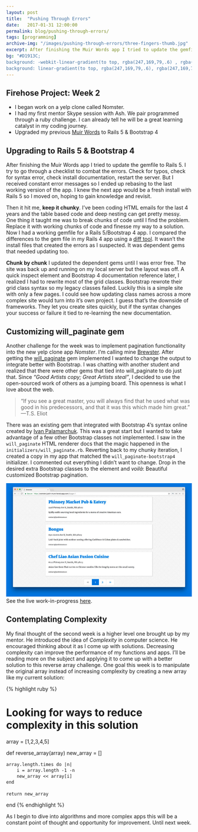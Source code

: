 ```yaml
---
layout: post
title:  "Pushing Through Errors"
date:   2017-01-31 12:00:00
permalink: blog/pushing-through-errors/
tags: [programming]
archive-img: "/images/pushing-through-errors/three-fingers-thumb.jpg"
excerpt: After finishing the Muir Words app I tried to update the gemfile to Rails 5. I try to go through a checklist to combat the errors. Check for typos, check for
bg: "#D1913C;
background: -webkit-linear-gradient(to top, rgba(247,169,79,.6) , rgba(247,169,79,0.9)), url('/images/pushing-through-errors/three-fingers.jpg') no-repeat center bottom;
background: linear-gradient(to top, rgba(247,169,79,.6), rgba(247,169,79,0.9)), url('/images/pushing-through-errors/three-fingers.jpg') no-repeat center bottom; background-size: cover;"
---
```


## Firehose Project: Week 2

- I began work on a yelp clone called Nomster. 
- I had my first mentor Skype session with Ash. We pair programmed through a ruby challenge. I can already tell he will be a great learning catalyst in my coding journey.
- Upgraded my previous [Muir Words](https://muir-words-justin-munn.herokuapp.com/) to Rails 5 & Bootstrap 4

## Upgrading to Rails 5 & Bootstrap 4

After finishing the Muir Words app I tried to update the gemfile to Rails 5. I try to go through a checklist to combat the errors. Check for typos, check for syntax error, check install documentation, restart the server. But I received constant error messages so I ended up rebasing to the last working version of the app. I knew the next app would be a fresh install with Rails 5 so I moved on, hoping to gain knowledge and revisit.

Then it hit me, **keep it chunky**. I&rsquo;ve been coding HTML emails for the last 4 years and the table based code and deep nesting can get pretty messy. One thing it taught me was to break chunks of code until I find the problem. Replace it with working chunks of code and finesse my way to a solution. Now I had a working gemfile for a Rails 5/Bootstrap 4 app. I compared the differences to the gem file in my Rails 4 app using a [diff tool](https://www.diffchecker.com/diff). It wasn&rsquo;t the install files that created the errors as I suspected. It was dependent gems that needed updating too.

**Chunk by chunk** I updated the dependent gems until I was error free. The site was back up and running on my local server but the layout was off. A quick inspect element and Bootstrap 4 documentation reference later, I realized I had to rewrite most of the grid classes. Bootstrap rewrote their grid class syntax so my legacy classes failed. Luckily this is a simple site with only a few pages. I could see how updating class names across a more complex site would turn into it&rsquo;s own project. I guess that&rsquo;s the downside of frameworks. They let you create sites quickly, but if the syntax changes your success or failure it tied to re-learning the new documentation.

## Customizing will_paginate gem

Another challenge for the week was to implement pagination functionality into the new yelp clone app *Nomster*. I&rsquo;m calling mine [Brewster](https://nomster-justin-munn.herokuapp.com). After getting the [will_paginate](https://github.com/mislav/will_paginate) gem implemented I wanted to change the output to integrate better with Bootstrap. I was chatting with another student and realized that there were other gems that tied into will_paginate to do just that. Since *“Good Artists copy; Great Artists steal”*, I decided to use the open-sourced work of others as a jumping board. This openness is what I love about the web.

> &ldquo;If you see a great master, you will always find that he used what was good in his predecessors, and that it was this which made him great.&rdquo; &mdash;T.S. Eliot

There was an existing gem that integrated with Bootstrap 4&rsquo;s syntax online created by [Ivan Palamarchuk](https://github.com/delef/will_paginate-bootstrap4). This was a great start but I wanted to take advantage of a few other Bootstrap classes not implemented. I saw in the `will_paginate` HTML renderer docs that the magic happened in the `initializers/will_paginate.rb`. Reverting back to my chunky iteration, I created a copy in my app that matched the `will_paginate-bootstrap4` initializer. I commented out everything I didn&rsquo;t want to change. Drop in the desired extra Bootstrap classes to the element and *voilà*: Beautiful customized Bootstrap pagination.

<img src="/images/pushing-through-errors/brewster-paginate.jpg" alt="Bootstrap Pagination" />
<figcaption>See the live work-in-progress <a href="https://nomster-justin-munn.herokuapp.com">here</a>.</figcaption>

## Contemplating Complexity

My final thought of the second week is a higher level one brought up by my mentor. He introduced the idea of *Complexity* in computer science. He encouraged thinking about it as I come up with solutions. Decreasing complexity can improve the performance of my functions and apps. I&rsquo;ll be reading more on the subject and applying it to come up with a better solution to this reverse array challenge. One goal this week is to manipulate the original array instead of increasing complexity by creating a new array like my current solution:

{% highlight ruby %}
# Looking for ways to reduce complexity in this solution
array = [1,2,3,4,5]

def reverse_array(array)
    new_array = []
    
    array.length.times do |n|
        i = array.length -1 -n
        new_array << array[i]
    end
    
    return new_array
end
{% endhighlight %}

As I begin to dive into algorithms and more complex apps this will be a constant point of thought and opportunity for improvement. Until next week.